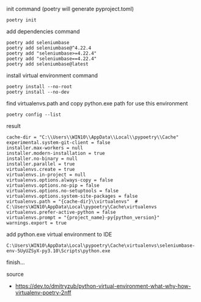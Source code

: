 init command (poetry will generate pyproject.toml)
```
poetry init
```

add dependencies command
```
poetry add seleniumbase
poetry add seleniumbase@^4.22.4
poetry add "seleniumbase>=4.22.4"
poetry add "seleniumbase==4.22.4"
poetry add seleniumbase@latest
```


install virtual environment command
```
poetry install --no-root
poetry install --no-dev
```


find virtualenvs.path and copy python.exe path for use this environment
```
poetry config --list
```

result
```
cache-dir = "C:\\Users\\WIN10\\AppData\\Local\\pypoetry\\Cache"
experimental.system-git-client = false
installer.max-workers = null
installer.modern-installation = true
installer.no-binary = null
installer.parallel = true
virtualenvs.create = true
virtualenvs.in-project = null
virtualenvs.options.always-copy = false
virtualenvs.options.no-pip = false
virtualenvs.options.no-setuptools = false
virtualenvs.options.system-site-packages = false
virtualenvs.path = "{cache-dir}\\virtualenvs"  # C:\Users\WIN10\AppData\Local\pypoetry\Cache\virtualenvs
virtualenvs.prefer-active-python = false
virtualenvs.prompt = "{project_name}-py{python_version}"
warnings.export = true
```

add python.exe virtual environment to IDE
```
C:\Users\WIN10\AppData\Local\pypoetry\Cache\virtualenvs\seleniumbase-env-5UyUZSyX-py3.10\Scripts\python.exe
```

finish...

source
- https://dev.to/dmitryzub/python-virtual-environment-what-why-how-virtualenv-poetry-2nff